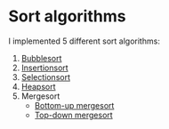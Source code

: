 # Sort algorithms

I implemented 5 different sort algorithms:

1. [Bubblesort](src/bubble_sort.rs)
2. [Insertionsort](src/insertion_sort.rs)
3. [Selectionsort](src/selection_sort.rs)
4. [Heapsort](src/heap_sort.rs)
5. Mergesort
	* [Bottom-up mergesort](src/merge_sort.rs#L70)
	* [Top-down mergesort](src/merge_sort.rs#L39)
